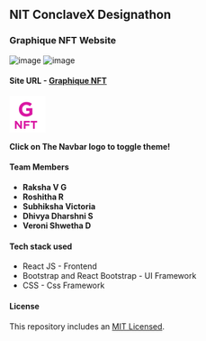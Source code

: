 ## **NIT ConclaveX Designathon**

### **Graphique NFT Website**
![image](https://user-images.githubusercontent.com/67852219/156910530-fbc57f2b-2058-486b-b9c3-8da7dc4f755e.png)
![image](https://user-images.githubusercontent.com/67852219/156910561-e9893434-94d4-4003-a6c7-19e5a554afec.png)


#### **Site URL** - [Graphique NFT](https://graphique-nft.vercel.app/)

![image](/public/logo.svg)

**Click on The Navbar logo to toggle theme!**

#### **Team Members**

- **Raksha V G**
- **Roshitha R**
- **Subhiksha Victoria**
- **Dhivya Dharshni S**
- **Veroni Shwetha D**

#### **Tech stack used**

- React JS - Frontend
- Bootstrap and React Bootstrap - UI Framework
- CSS - Css Framework

#### **License**

This repository includes an [MIT Licensed](https://github.com/Raksha001/graphique-nft/blob/main/LICENSE).
